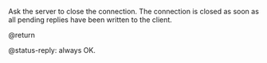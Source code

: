 Ask the server to close the connection.
The connection is closed as soon as all pending replies have been written to the
client.

@return

@status-reply: always OK.

